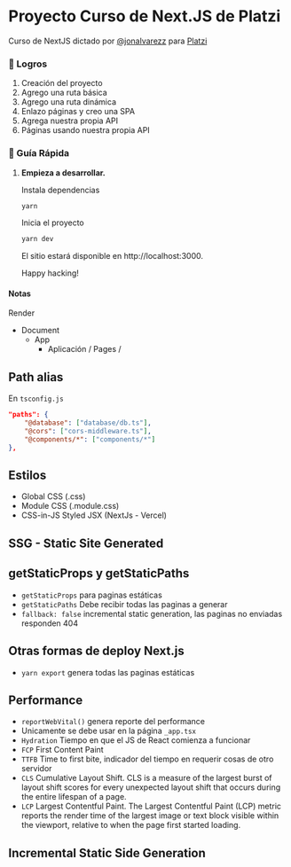 # Proyecto Curso de Next.JS de Platzi

Curso de NextJS dictado por [@jonalvarezz](https://twitter.com/jonalvarezz) para [Platzi](https://platzi.com)

### 🚀 Logros

1. Creación del proyecto
1. Agrego una ruta básica
1. Agrego una ruta dinámica
1. Enlazo páginas y creo una SPA
1. Agrega nuestra propia API
1. Páginas usando nuestra propia API

### 🤖 Guía Rápida

1.  **Empieza a desarrollar.**

    Instala dependencias

    ```sh
    yarn
    ```

    Inicia el proyecto

    ```sh
    yarn dev
    ```

    El sitio estará disponible en http://localhost:3000.

    Happy hacking!

#### Notas

Render

- Document
  - App
    - Aplicación / Pages /

## Path alias

En `tsconfig.js`

```json
"paths": {
    "@database": ["database/db.ts"],
    "@cors": ["cors-middleware.ts"],
    "@components/*": ["components/*"]
},
```

## Estilos

- Global CSS (.css)
- Module CSS (.module.css)
- CSS-in-JS Styled JSX (NextJs - Vercel)

## SSG - Static Site Generated

## getStaticProps y getStaticPaths

- `getStaticProps` para paginas estáticas
- `getStaticPaths` Debe recibir todas las paginas a generar
- `fallback: false` incremental static generation, las paginas no enviadas responden 404

## Otras formas de deploy Next.js

- `yarn export` genera todas las paginas estáticas

## Performance

- `reportWebVital()` genera reporte del performance
- Unicamente se debe usar en la página `_app.tsx`
- `Hydration` Tiempo en que el JS de React comienza a funcionar
- `FCP` First Content Paint
- `TTFB` Time to first bite, indicador del tiempo en requerir cosas de otro servidor
- `CLS` Cumulative Layout Shift. CLS is a measure of the largest burst of layout shift scores for every unexpected layout shift that occurs during the entire lifespan of a page.
- `LCP` Largest Contentful Paint. The Largest Contentful Paint (LCP) metric reports the render time of the largest image or text block visible within the viewport, relative to when the page first started loading.

## Incremental Static Side Generation
